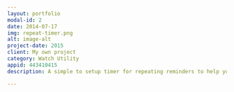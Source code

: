 ```yaml
---
layout: portfolio
modal-id: 2
date: 2014-07-17
img: repeat-timer.png
alt: image-alt
project-date: 2015
client: My own project
category: Watch Utility
appid: 443410415
description: A simple to setup timer for repeating reminders to help you work and relax.<br><br>Built for iOS and watchOS.<br><br>

---
```

